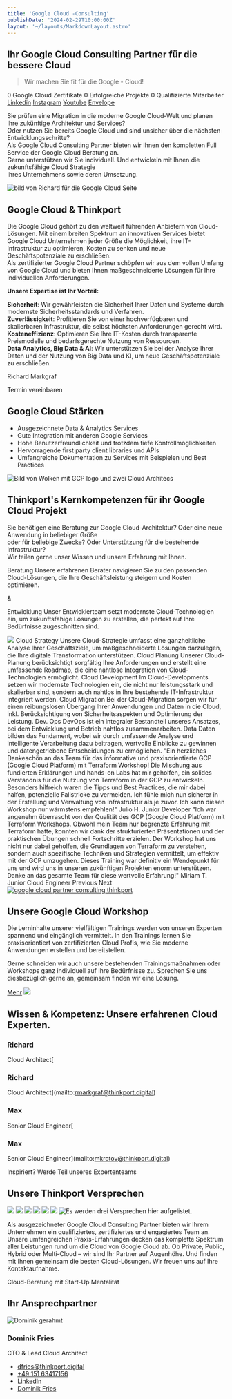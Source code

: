 ```yaml
---
title: 'Google Cloud -Consulting'
publishDate: '2024-02-29T10:00:00Z'
layout: '~/layouts/MarkdownLayout.astro'
---
```


## Ihr Google Cloud Consulting Partner für die bessere Cloud

> Wir machen Sie fit für die Google - Cloud!

0 Google Cloud Zertifikate 0 Erfolgreiche Projekte 0 Qualifizierte Mitarbeiter [Linkedin](https://www.linkedin.com/company/11759873) [Instagram](https://www.instagram.com/thinkport/) [Youtube](https://www.youtube.com/channel/UCnke3WYRT6bxuMK2t4jw2qQ) [Envelope](mailto:tdrechsel@thinkport.digital)

Sie prüfen eine Migration in die moderne Google Cloud-Welt und planen Ihre zukünftige Architektur und Services?  
Oder nutzen Sie bereits Google Cloud und sind unsicher über die nächsten Entwicklungsschritte?  
Als Google Cloud Consulting Partner bieten wir Ihnen den kompletten Full Service der Google Cloud Beratung an.  
Gerne unterstützen wir Sie individuell. Und entwickeln mit Ihnen die zukunftsfähige Cloud Strategie  
Ihres Unternehmens sowie deren Umsetzung.

![bild von Richard für die Google Cloud Seite](images/richard-for-GCP-731x1024.png)

## Google Cloud & Thinkport

Die Google Cloud gehört zu den weltweit führenden Anbietern von Cloud-Lösungen. Mit einem breiten Spektrum an innovativen Services bietet Google Cloud Unternehmen jeder Größe die Möglichkeit, ihre IT-Infrastruktur zu optimieren, Kosten zu senken und neue Geschäftspotenziale zu erschließen.  
Als zertifizierter Google Cloud Partner schöpfen wir aus dem vollen Umfang von Google Cloud und bieten Ihnen maßgeschneiderte Lösungen für Ihre individuellen Anforderungen.

**Unsere Expertise ist Ihr Vorteil:**

**Sicherheit**: Wir gewährleisten die Sicherheit Ihrer Daten und Systeme durch modernste Sicherheitsstandards und Verfahren.  
**Zuverlässigkeit**: Profitieren Sie von einer hochverfügbaren und skalierbaren Infrastruktur, die selbst höchsten Anforderungen gerecht wird.  
**Kosteneffizienz**: Optimieren Sie Ihre IT-Kosten durch transparente Preismodelle und bedarfsgerechte Nutzung von Ressourcen.  
**Data Analytics, Big Data & AI**: Wir unterstützen Sie bei der Analyse Ihrer Daten und der Nutzung von Big Data und KI, um neue Geschäftspotenziale zu erschließen.

Richard Markgraf

Termin vereinbaren[](#linksection)

## Google Cloud Stärken

* Ausgezeichnete Data & Analytics Services
* Gute Integration mit anderen Google Services
* Hohe Benutzerfreundlichkeit und trotzdem tiefe Kontrollmöglichkeiten
* Hervorragende first party client libraries und APIs
* Umfangreiche Dokumentation zu Services mit Beispielen und Best Practices

![Bild von Wolken mit GCP logo und zwei Cloud Architecs](images/gcp3_wolke-1024x902.png)[](#linksection)

## Thinkport's Kernkompetenzen für ihr Google Cloud Projekt

Sie benötigen eine Beratung zur Google Cloud-Architektur? Oder eine neue Anwendung in beliebiger Größe  
oder für beliebige Zwecke? Oder Unterstützung für die bestehende Infrastruktur?  
Wir teilen gerne unser Wissen und unsere Erfahrung mit Ihnen.

Beratung Unsere erfahrenen Berater navigieren Sie zu den passenden Cloud-Lösungen, die Ihre Geschäftsleistung steigern und Kosten optimieren.

&

Entwicklung Unser Entwicklerteam setzt modernste Cloud-Technologien ein, um zukunftsfähige Lösungen zu erstellen, die perfekt auf Ihre Bedürfnisse zugeschnitten sind.

![](images/Linien.png) Cloud Strategy Unsere Cloud-Strategie umfasst eine ganzheitliche Analyse Ihrer Geschäftsziele, um maßgeschneiderte Lösungen darzulegen, die Ihre digitale Transformation unterstützen. Cloud Planung Unserer Cloud-Planung berücksichtigt sorgfältig Ihre Anforderungen und erstellt eine umfassende Roadmap, die eine nahtlose Integration von Cloud-Technologien ermöglicht. Cloud Development Im Cloud-Developments setzen wir modernste Technologien ein, die nicht nur leistungsstark und skalierbar sind, sondern auch nahtlos in Ihre bestehende IT-Infrastruktur integriert werden. Cloud Migration Bei der Cloud-Migration sorgen wir für einen reibungslosen Übergang Ihrer Anwendungen und Daten in die Cloud, inkl. Berücksichtigung von Sicherheitsaspekten und Optimierung der Leistung. Dev. Ops DevOps ist ein integraler Bestandteil unseres Ansatzes, bei dem Entwicklung und Betrieb nahtlos zusammenarbeiten. Data Daten bilden das Fundament, wobei wir durch umfassende Analyse und intelligente Verarbeitung dazu beitragen, wertvolle Einblicke zu gewinnen und datengetriebene Entscheidungen zu ermöglichen. "Ein herzliches Dankeschön an das Team für das informative und praxisorientierte GCP (Google Cloud Platform) mit Terraform Workshop! Die Mischung aus fundierten Erklärungen und hands-on Labs hat mir geholfen, ein solides Verständnis für die Nutzung von Terraform in der GCP zu entwickeln. Besonders hilfreich waren die Tipps und Best Practices, die mir dabei halfen, potenzielle Fallstricke zu vermeiden. Ich fühle mich nun sicherer in der Erstellung und Verwaltung von Infrastruktur als je zuvor. Ich kann diesen Workshop nur wärmstens empfehlen!" Julio H. Junior Developer "Ich war angenehm überrascht von der Qualität des GCP (Google Cloud Platform) mit Terraform Workshops. Obwohl mein Team nur begrenzte Erfahrung mit Terraform hatte, konnten wir dank der strukturierten Präsentationen und der praktischen Übungen schnell Fortschritte erzielen. Der Workshop hat uns nicht nur dabei geholfen, die Grundlagen von Terraform zu verstehen, sondern auch spezifische Techniken und Strategien vermittelt, um effektiv mit der GCP umzugehen. Dieses Training war definitiv ein Wendepunkt für uns und wird uns in unseren zukünftigen Projekten enorm unterstützen. Danke an das gesamte Team für diese wertvolle Erfahrung!" Miriam T. Junior Cloud Engineer Previous Next [![google cloud partner consulting thinkport](images/google-cloud-partner.png)](https://cloud.google.com/find-a-partner/partner/thinkport)

## Unsere Google Cloud Workshop

Die Lerninhalte unserer vielfältigen Trainings werden von unseren Experten spannend und eingänglich vermittelt. In den Trainings lernen Sie praxisorientiert von zertifizierten Cloud Profis, wie Sie moderne Anwendungen erstellen und bereitstellen.

Gerne schneiden wir auch unsere bestehenden Trainingsmaßnahmen oder Workshops ganz individuell auf Ihre Bedürfnisse zu. Sprechen Sie uns diesbezüglich gerne an, gemeinsam finden wir eine Lösung.

[Mehr](https://thinkport.digital/cloud-trainings-workshops/) [![](images/Terraform-1024x463.png)](https://thinkport.digital/terraform-fuer-gcp-lernen/)

## Wissen & Kompetenz: Unsere erfahrenen Cloud Experten.

### Richard

Cloud Architect[

### Richard

Cloud Architect](mailto:rmarkgraf@thinkport.digital)

### Max

Senior Cloud Engineer[

### Max

Senior Cloud Engineer](mailto:mkrotov@thinkport.digital)[](mailto:mkrotov@thinkport.digital)

Inspiriert? Werde Teil unseres Expertenteams

[](https://thinkport.digital/karriere-in-der-cloud/)

## Unsere Thinkport Versprechen

![](images/Frame-10.png) ![](images/Frame-13.png) ![](images/Frame-14.png) ![](images/Frame-11.png) ![](images/Frame-12.png) ![](images/Frame-15.png) ![Es werden drei Versprechen hier aufgelistet.](images/TP-Versprechen.png)

Als ausgezeichneter Google Cloud Consulting Partner bieten wir Ihrem Unternehmen ein qualifiziertes, zertifiziertes und engagiertes Team an. Unsere umfangreichen Praxis-Erfahrungen decken das komplette Spektrum aller Leistungen rund um die Cloud von Google Cloud ab. Ob Private, Public, Hybrid oder Multi-Cloud – wir sind Ihr Partner auf Augenhöhe. Und finden mit Ihnen gemeinsam die besten Cloud-Lösungen. Wir freuen uns auf Ihre Kontaktaufnahme.

Cloud-Beratung mit Start-Up Mentalität

## Ihr Ansprechpartner

![Dominik gerahmt](images/Dominik_mH-2.png)

### Dominik Fries

CTO & Lead Cloud Architect

* [dfries@thinkport.digital](mailto:dfries@thinkport.digital)
* [+49 151 63417156](tel:+4915163417156)
* [LinkedIn](https://www.linkedin.com/in/dominik-fries-497ab7107/?originalSubdomain=de)
* [Dominik Fries](https://www.xing.com/profile/Dominik_Fries5)

